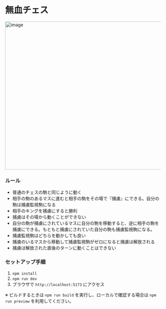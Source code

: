 # 無血チェス
<img width="552" height="479" alt="image" src="https://github.com/user-attachments/assets/6f5545eb-6686-47ab-b1b1-66015e1bfe8d" />

### ルール

* 普通のチェスの駒と同じように動く
* 相手の駒のあるマスに進むと相手の駒をその場で『捕虜』にできる。自分の駒は捕虜監視駒になる
* 相手のキングを捕虜にすると勝利
* 捕虜はその場から動くことができない
* 自分の駒が捕虜にされているマスに自分の駒を移動すると、逆に相手の駒を捕虜にできる。もともと捕虜にされていた自分の駒も捕虜監視駒になる。
* 捕虜監視駒はどちらを動かしても良い
* 捕虜のいるマスから移動して捕虜監視駒がゼロになると捕虜は解放される
* 捕虜は解放された直後のターンに動くことはできない

### セットアップ手順
1. `npm install`
2. `npm run dev`
3. ブラウザで `http://localhost:5173` にアクセス

※ ビルドするときは `npm run build` を実行し、ローカルで確認する場合は `npm run preview` を利用してください。
